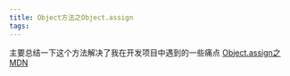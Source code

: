 ```yaml
---
title: Object方法之Object.assign
tags:
---
```

主要总结一下这个方法解决了我在开发项目中遇到的一些痛点
[Object.assign之MDN](https://developer.mozilla.org/en-US/docs/Web/JavaScript/Reference/Global_Objects/Object/assign)
